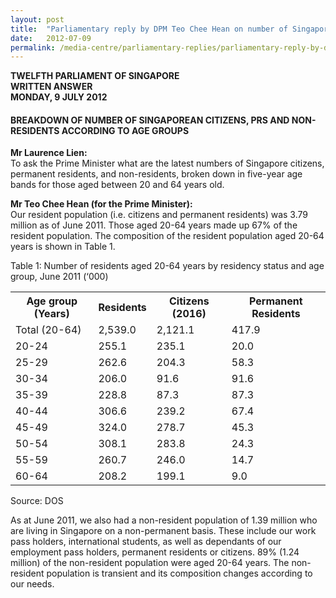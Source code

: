 ```yaml
---
layout: post
title:  "Parliamentary reply by DPM Teo Chee Hean on number of Singaporean citizens, PRs and Non-residents according to age groups"
date:   2012-07-09
permalink: /media-centre/parliamentary-replies/parliamentary-reply-by-dpm-teo-chee-hean-on-9-jul-2013/
---
```


**TWELFTH PARLIAMENT OF SINGAPORE  
WRITTEN ANSWER  
MONDAY, 9 JULY 2012**                  

#### BREAKDOWN OF NUMBER OF SINGAPOREAN CITIZENS, PRS AND NON-RESIDENTS ACCORDING TO AGE GROUPS

**Mr Laurence Lien:**   
To ask the Prime Minister what are the latest numbers of Singapore citizens, permanent residents, and non-residents, broken down in five-year age bands for those aged between 20 and 64 years old.

**Mr Teo Chee Hean (for the Prime Minister):**  
Our resident population (i.e. citizens and permanent residents) was 3.79 million as of June 2011. Those aged 20-64 years made up 67% of the resident population. The composition of the resident population aged 20-64 years is shown in Table 1.

Table 1: Number of residents aged 20-64 years by residency status and age group, June 2011 (‘000)

<table class="table-h">
  <tr>
    <th>Age group (Years)</th>
    <th>Residents</th>
    <th>Citizens (2016)</th>
    <th>Permanent Residents </th>
  </tr>
  <tr>
    <td>Total (20-64)</td>
    <td>2,539.0 </td>
    <td>2,121.1</td>
    <td>417.9</td>
  </tr>
  
  <tr>
    <td>20-24</td>
    <td>255.1</td>
    <td>235.1</td>
    <td>20.0</td>
  </tr>
  
  <tr>
    <td>25-29</td>
    <td>262.6</td>
    <td>204.3</td>
    <td>58.3</td>
  </tr>
  
  <tr>
    <td>30-34</td>
    <td>206.0</td>
    <td>91.6</td>
    <td>91.6</td>
  </tr>
  
  <tr>
    <td>35-39</td>
    <td>228.8</td>
    <td>87.3</td>
    <td>87.3</td>
  </tr>
  
  <tr>
    <td>40-44</td>
    <td>306.6</td>
    <td>239.2</td>
    <td>67.4</td>
  </tr>
  
   <tr>
    <td>45-49</td>
    <td>324.0</td>
    <td>278.7</td>
    <td>45.3</td>
  </tr>
  
  <tr>
    <td>50-54</td>
    <td>308.1</td>
    <td>283.8</td>
    <td>24.3</td>
  </tr>
  
   <tr>
    <td>55-59</td>
    <td>260.7</td>
    <td>246.0</td>
    <td>14.7</td>
  </tr>
  
  <tr>
    <td>60-64</td>
    <td>208.2</td>
    <td>199.1</td>
    <td>9.0</td>
  </tr>
  
</table>

Source: DOS

As at June 2011, we also had a non-resident population of 1.39 million who are living in Singapore on a non-permanent basis. These include our work pass holders, international students, as well as dependants of our employment pass holders, permanent residents or citizens. 89% (1.24 million) of the non-resident population were aged 20-64 years. The non-resident population is transient and its composition changes according to our needs.


